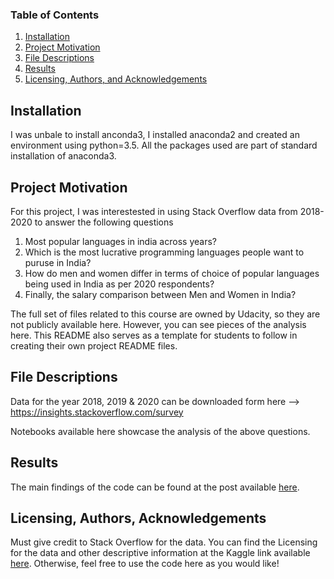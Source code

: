 
### Table of Contents

1. [Installation](#installation)
2. [Project Motivation](#motivation)
3. [File Descriptions](#files)
4. [Results](#results)
5. [Licensing, Authors, and Acknowledgements](#licensing)

## Installation <a name="installation"></a>

I was unbale to install anconda3, I installed anaconda2 and created an environment using python=3.5. All the packages used are part of standard installation of anaconda3.

## Project Motivation<a name="motivation"></a>

For this project, I was interestested in using Stack Overflow data from 2018-2020 to answer the following questions

1. Most popular languages in india across years?
2. Which is the most lucrative programming languages people want to puruse in India?
3. How do men and women differ in terms of choice of popular languages being used in India as per 2020 respondents?
3. Finally, the salary comparison between Men and Women in India?


The full set of files related to this course are owned by Udacity, so they are not publicly available here.  However, you can see pieces of the analysis here.  This README also serves as a template for students to follow in creating their own project README files.


## File Descriptions <a name="files"></a>

Data for the year 2018, 2019 & 2020 can be downloaded form here --> https://insights.stackoverflow.com/survey

Notebooks available here showcase the analysis of the above questions.

## Results<a name="results"></a>

The main findings of the code can be found at the post available [here]().

## Licensing, Authors, Acknowledgements<a name="licensing"></a>

Must give credit to Stack Overflow for the data.  You can find the Licensing for the data and other descriptive information at the Kaggle link available [here](https://www.kaggle.com/stackoverflow/so-survey-2017/data).  Otherwise, feel free to use the code here as you would like! 

